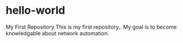 # hello-world
My First Repository
This is my first repository.. My goal is to become knowledgable about network automation.
